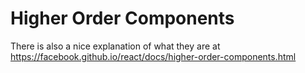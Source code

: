 # Higher Order Components

There is also a nice explanation of what they are at https://facebook.github.io/react/docs/higher-order-components.html
